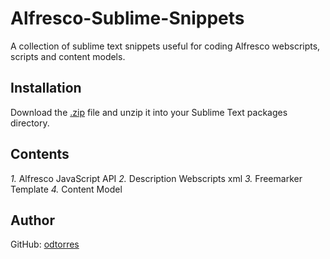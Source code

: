 # Alfresco-Sublime-Snippets
A collection of sublime text snippets useful for coding Alfresco webscripts, scripts and content models.

## Installation

 Download the [.zip](https://github.com/odtorres/Alfresco-Sublime-Snippets/archive/master.zip) file and unzip it into your Sublime Text packages directory.

## Contents
*1.* Alfresco JavaScript API
*2.* Description Webscripts xml
*3.* Freemarker Template
*4.* Content Model

## Author
GitHub: [odtorres](https://github.com/odtorres)


